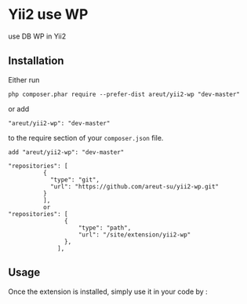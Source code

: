 Yii2 use WP
===========
use DB WP in Yii2

Installation
------------


Either run

```
php composer.phar require --prefer-dist areut/yii2-wp "dev-master"
```

or add

```
"areut/yii2-wp": "dev-master"
```

to the require section of your `composer.json` file.

    add "areut/yii2-wp": "dev-master"

    "repositories": [
              {
                "type": "git",
                "url": "https://github.com/areut-su/yii2-wp.git"
              }
              ],
              or 
    "repositories": [
                    {
                        "type": "path",
                        "url": "/site/extension/yii2-wp"
                    },
                  ],


Usage
-----

Once the extension is installed, simply use it in your code by  :
